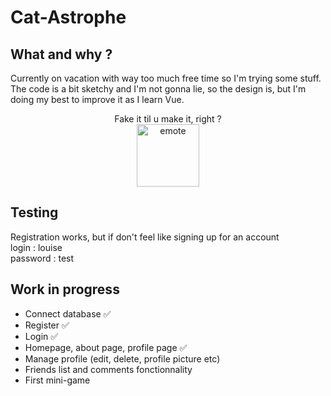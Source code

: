 # Cat-Astrophe

## What and why ?
Currently on vacation with way too much free time so I'm trying some stuff. The code is a bit sketchy and I'm not gonna lie, so the design is, but I'm doing my best to improve it as I learn Vue.
<p align="center">
    Fake it til u make it, right ?<br>
    <img src="https://github.com/user-attachments/assets/3f8b2104-01ac-4904-a15d-73d71de80a5f" alt="emote" width="100"/>
</p>

## Testing
Registration works, but if don't feel like signing up for an account<br>
login : louise<br>
password : test<br>


## Work in progress
- Connect database ✅<br>
- Register ✅<br>
- Login ✅<br>
- Homepage, about page, profile page ✅<br>
- Manage profile (edit, delete, profile picture etc)<br>
- Friends list and comments fonctionnality<br>
- First mini-game<br>
